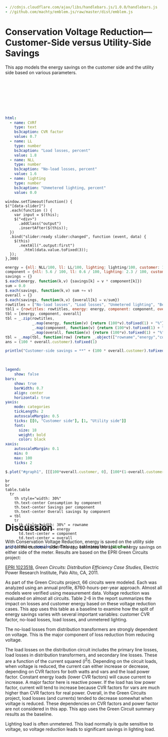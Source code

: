 
```yaml script=scriptloader
- //cdnjs.cloudflare.com/ajax/libs/handlebars.js/1.0.0/handlebars.js
- //github.com/machty/emblem.js/raw/master/dist/emblem.js
```
<link href="http://loopj.com/jquery-simple-slider/css/simple-slider.css" rel="stylesheet" type="text/css" media="screen, projection" />

<style media="screen" type="text/css">
.slider {width:80%;}
</style>

<h1>Conservation Voltage Reduction&mdash;Customer-Side versus Utility-Side Savings</h1>

This app models the energy savings on the customer side and the
utility side based on various parameters.

<br/>
<br/>
<br/>
<br/>

<div class = "row">
<div class = "col-md-4">

<br/>
<br/>

```yaml jquery=dform name=frm
html: 
  - name: CVRf
    type: text
    bs3caption: CVR factor
    value: 0.7
  - name: LL
    type: number
    bs3caption: "Load losses, percent"
    value: 1.8
  - name: NLL
    type: number
    bs3caption: "No-load losses, percent"
    value: 1.6
  - name: lighting
    type: number
    bs3caption: "Unmetered lighting, percent"
    value: 0.0
```

```text script="eval" name=scrpt
window.setTimeout(function() {
$("[data-slider]")
  .each(function () {
    var input = $(this);
    $("<div>")
      .addClass("output")
      .insertAfter($(this));
  })
  .bind("slider:ready slider:changed", function (event, data) {
    $(this)
      .nextAll(".output:first")
        .html(data.value.toFixed(3));
  });
},300)
```
  

</div>
<div class = "col-md-1">
</div>
<div class = "col-md-7">

```js
energy = {nll: NLL/100, ll: LL/100, lighting: lighting/100, customer: 1 - LL/100 - NLL/100 - lighting/100}
component = {nll: 5.6 / 100, ll: 0.6 / 100, lighting: 2.3 / 100, customer: 2.3 / 100 * CVRf / 0.8}
savings = {}
$.each(energy, function(k,v) {savings[k] = v * component[k]})
sum = 0.0
$.each(savings, function(k,v) sum += v)
overall = {}
$.each(savings, function(k,v) {overall[k] = v/sum})
rowtitles = ["No-load losses", "Load losses", "Unmetered lighting", "Behind the meter"]
tbl1 = {rowtitles: rowtitles, energy: energy, component: component, overall: overall}
tbl = [energy, component, overall]
tbl = _.zip(rowtitles,
            _.map(energy, function(v) {return (100*v).toFixed(1) + "%"}),
            _.map(component, function(v) {return (100*v).toFixed(1) + "%"}),
            _.map(overall, function(v) {return (100*v).toFixed(1) + "%"}))
tbl = _.map(tbl, function(row) {return _.object(["rowname","energy","component","overall"],row)})
ans = (100 * overall.customer).toFixed(1)
```

```js output = "markdown"
println("Customer-side savings = **" + (100 * overall.customer).toFixed(1)+ "%**")
```

<br/>


```yaml name=options
legend:
    show: false
bars:
    show: true
    barWidth: 0.7
    align: center
    horizontal: true
yaxis: 
    mode: categories
    tickLength: 2
    autoscaleMargin: 0.5
    ticks: [[0, "Customer side"], [1, "Utility side"]]
    font:
      size: 18
      weight: bold
      color: black
xaxis:
    autoscaleMargin: 0.1
    min: 0
    max: 100
    ticks: 2
```

```js
$.plot("#graph1", [[[100*overall.customer, 0], [100*(1-overall.customer), 1]]], options, "20em", "5em")
```

<div style="width:400px; height:100px" id = "graph1"/>

<!-- Generate a table with the results -->
<!-- Uses an emblem template -->

```text name=tabletemplate
br
br
table.table
  tr
    th style="width: 30%"
    th.text-center Consumption by component
    th.text-center Savings per component
    th.text-center Overall savings by component
  = tbl
    tr
      th style="width: 30%" = rowname
      td.text-center = energy
      td.text-center = component
      td.text-center = overall
```

```js output=markdown
print(Emblem.compile(Handlebars, tabletemplate)(window))
```


</div>
</div>

# Discussion

With Conservation Voltage Reduction, energy is saved on the utility
side and on the customer side. This app estimates the split of energy
savings on either side of the meter. Results are based on the EPRI
Green Circuits project:

[EPRI 1023518](http://www.epri.com/abstracts/Pages/ProductAbstract.aspx?ProductId=000000000001023518),
*Green Circuits: Distribution Efficiency Case Studies*, Electric Power
Research Institute, Palo Alto, CA, 2011.

As part of the Green Circuits project, 66 circuits were modeled. Each
was analyzed using an annual profile, 8760-hours-per-year approach.
Almost all models were verified using measurement data. Voltage
reduction was evaluated on almost all circuits. Table 2-6 in the
report summarizes the impact on losses and customer energy based on
these voltage reduction cases. This app uses this table as a baseline
to examine how the split of energy savings varies with several
important variables: customer CVR factor, no-load losses, load losses,
and unmetered lighting.

The no-load losses from distribution transformers are strongly
dependent on voltage. This is the major component of loss reduction
from reducing voltage.

The load losses on the distribution circuit includes the primary line
losses, load losses in distribution transformers, and secondary line
losses. These are a function of the current squared
(*I*<sup>2</sup>*t*). Depending on the circuit loads, when voltage is
reduced, the current can either increase or decrease, depending on CVR
factors for both watts and vars and the load power factor. Constant
energy loads (lower CVR factors) will cause current to increase. A
major factor here is reactive power. If the load has low power factor,
current will tend to increase because CVR factors for vars are much
higher than CVR factors for real power. Overall, in the Green Circuits
project, load losses (and currents) tended to decrease somewhat when
voltage is reduced. These dependencies on CVR factors and power factor
are not considered in this app. This app uses the Green Circuit
summary results as the baseline.

Lighting load is often unmetered. This load normally is quite
sensitive to voltage, so voltage reduction leads to significant
savings in lighting load.


